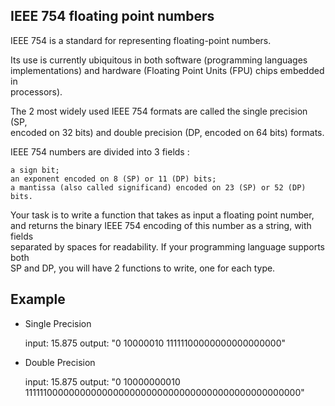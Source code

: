 ## IEEE 754 floating point numbers

IEEE 754 is a standard for representing floating-point numbers.

Its use is currently ubiquitous in both software (programming languages  
implementations) and hardware (Floating Point Units (FPU) chips embedded in  
processors).

The 2 most widely used IEEE 754 formats are called the single precision (SP,  
encoded on 32 bits) and double precision (DP, encoded on 64 bits) formats.

IEEE 754 numbers are divided into 3 fields :

    a sign bit;
    an exponent encoded on 8 (SP) or 11 (DP) bits;
    a mantissa (also called significand) encoded on 23 (SP) or 52 (DP) bits.

Your task is to write a function that takes as input a floating point number,  
and returns the binary IEEE 754 encoding of this number as a string, with fields  
separated by spaces for readability. If your programming language supports both  
SP and DP, you will have 2 functions to write, one for each type.

## Example
* Single Precision

    input:
    15.875
    output:
    "0 10000010 11111100000000000000000"

* Double Precision

    input:
    15.875
    output:
    "0 10000000010 1111110000000000000000000000000000000000000000000000"
